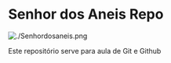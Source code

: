 # Senhor dos Aneis Repo

![./Senhordosaneis.png](Anel)

Este repositório serve para aula de Git e Github
